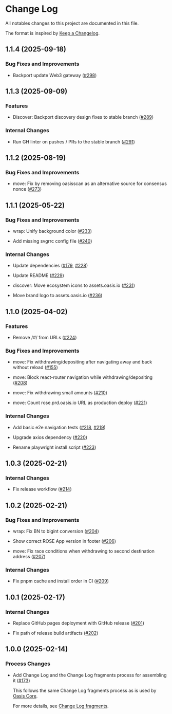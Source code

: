 # Change Log

All notables changes to this project are documented in this file.

The format is inspired by [Keep a Changelog].

[Keep a Changelog]: https://keepachangelog.com/en/1.0.0/

<!-- markdownlint-disable no-duplicate-heading -->

<!-- NOTE: towncrier will not alter content above the TOWNCRIER line below. -->

<!-- TOWNCRIER -->

## 1.1.4 (2025-09-18)

### Bug Fixes and Improvements

- Backport update Web3 gateway
  ([#298](https://github.com/oasisprotocol/rose-app/issues/298))

## 1.1.3 (2025-09-09)

### Features

- Discover: Backport discovery design fixes to stable branch
  ([#289](https://github.com/oasisprotocol/rose-app/issues/289))

### Internal Changes

- Run GH linter on pushes / PRs to the stable branch
  ([#291](https://github.com/oasisprotocol/rose-app/issues/291))

## 1.1.2 (2025-08-19)

### Bug Fixes and Improvements

- move: Fix by removing oasisscan as an alternative source for consensus nonce
  ([#273](https://github.com/oasisprotocol/rose-app/issues/273))

## 1.1.1 (2025-05-22)

### Bug Fixes and Improvements

- wrap: Unify background color
  ([#233](https://github.com/oasisprotocol/rose-app/issues/233))

- Add missing svgrrc config file
  ([#240](https://github.com/oasisprotocol/rose-app/issues/240))

### Internal Changes

- Update dependencies
  ([#179](https://github.com/oasisprotocol/rose-app/issues/179),
   [#228](https://github.com/oasisprotocol/rose-app/issues/228))

- Update README
  ([#229](https://github.com/oasisprotocol/rose-app/issues/229))

- discover: Move ecosystem icons to assets.oasis.io
  ([#231](https://github.com/oasisprotocol/rose-app/issues/231))

- Move brand logo to assets.oasis.io
  ([#236](https://github.com/oasisprotocol/rose-app/issues/236))

## 1.1.0 (2025-04-02)

### Features

- Remove /#/ from URLs
  ([#224](https://github.com/oasisprotocol/rose-app/issues/224))

### Bug Fixes and Improvements

- move: Fix withdrawing/depositing after navigating away and back without reload
  ([#155](https://github.com/oasisprotocol/rose-app/issues/155))

- move: Block react-router navigation while withdrawing/depositing
  ([#208](https://github.com/oasisprotocol/rose-app/issues/208))

- move: Fix withdrawing small amounts
  ([#210](https://github.com/oasisprotocol/rose-app/issues/210))

- move: Count rose.prd.oasis.io URL as production deploy
  ([#221](https://github.com/oasisprotocol/rose-app/issues/221))

### Internal Changes

- Add basic e2e navigation tests
  ([#218](https://github.com/oasisprotocol/rose-app/issues/218),
   [#219](https://github.com/oasisprotocol/rose-app/issues/219))

- Upgrade axios dependency
  ([#220](https://github.com/oasisprotocol/rose-app/issues/220))

- Rename playwright install script
  ([#223](https://github.com/oasisprotocol/rose-app/issues/223))

## 1.0.3 (2025-02-21)

### Internal Changes

- Fix release workflow
  ([#214](https://github.com/oasisprotocol/rose-app/issues/214))

## 1.0.2 (2025-02-21)

### Bug Fixes and Improvements

- wrap: Fix BN to bigint conversion
  ([#204](https://github.com/oasisprotocol/rose-app/issues/204))

- Show correct ROSE App version in footer
  ([#206](https://github.com/oasisprotocol/rose-app/issues/206))

- move: Fix race conditions when withdrawing to second destination address
  ([#207](https://github.com/oasisprotocol/rose-app/issues/207))

### Internal Changes

- Fix pnpm cache and install order in CI
  ([#209](https://github.com/oasisprotocol/rose-app/issues/209))

## 1.0.1 (2025-02-17)

### Internal Changes

- Replace GitHub pages deployment with GitHub release
  ([#201](https://github.com/oasisprotocol/rose-app/issues/201))

- Fix path of release build artifacts
  ([#202](https://github.com/oasisprotocol/rose-app/issues/202))

## 1.0.0 (2025-02-14)

### Process Changes

- Add Change Log and the Change Log fragments process for assembling it
  ([#173](https://github.com/oasisprotocol/rose-app/issues/173))

  This follows the same Change Log fragments process as is used by [Oasis Core].

  For more details, see [Change Log fragments].

  [Oasis Core]: https://github.com/oasisprotocol/oasis-core
  [Change Log fragments]: .changelog/README.md
